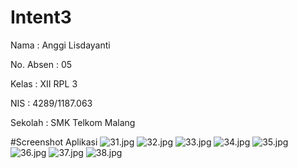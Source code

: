 # Intent3

Nama : Anggi Lisdayanti

No. Absen : 05

Kelas : XII RPL 3

NIS : 4289/1187.063

Sekolah : SMK Telkom Malang

#Screenshot Aplikasi
![31.jpg](https://docs.google.com/uc?id=0B0CFHk2H9RL8am1BakpvZkJQdHM)
![32.jpg](https://docs.google.com/uc?id=0B0CFHk2H9RL8VUF0Vm9JQzNtZjQ)
![33.jpg](https://docs.google.com/uc?id=0B0CFHk2H9RL8T0tPTUw1MERYVEU)
![34.jpg](https://docs.google.com/uc?id=0B0CFHk2H9RL8akQzVDJwRk1PTHM)
![35.jpg](https://docs.google.com/uc?id=0B0CFHk2H9RL8cUw2YmZqbkkwT2s)
![36.jpg](https://docs.google.com/uc?id=0B0CFHk2H9RL8ZlJLTjRUUV8zbk0)
![37.jpg](https://docs.google.com/uc?id=0B0CFHk2H9RL8NHFUdXBYcmRKcTg)
![38.jpg](https://docs.google.com/uc?id=0B0CFHk2H9RL8Z1RJcDRtNkhjZFE)
